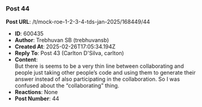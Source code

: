 ### Post 44
**Post URL**: /t/mock-roe-1-2-3-4-tds-jan-2025/168449/44
- **ID**: 600435
- **Author**: Trebhuvan SB (trebhuvansb)
- **Created At**: 2025-02-26T17:05:34.194Z
- **Reply To**: Post 43 (Carlton D'Silva, carlton)
- **Content**:  
  But there is seems to be a very thin line between collaborating and people just taking other people’s code and using them to generate their answer instead of also participating in the collaboration. So I was confused about the “collaborating” thing.
- **Reactions**: None
- **Post Number**: 44


